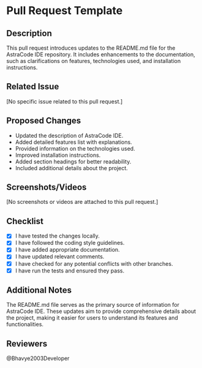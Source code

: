 # Pull Request Template

## Description
This pull request introduces updates to the README.md file for the AstraCode IDE repository. It includes enhancements to the documentation, such as clarifications on features, technologies used, and installation instructions.

## Related Issue
[No specific issue related to this pull request.]

## Proposed Changes
- Updated the description of AstraCode IDE.
- Added detailed features list with explanations.
- Provided information on the technologies used.
- Improved installation instructions.
- Added section headings for better readability.
- Included additional details about the project.

## Screenshots/Videos
[No screenshots or videos are attached to this pull request.]

## Checklist
- [x] I have tested the changes locally.
- [x] I have followed the coding style guidelines.
- [x] I have added appropriate documentation.
- [x] I have updated relevant comments.
- [x] I have checked for any potential conflicts with other branches.
- [x] I have run the tests and ensured they pass.

## Additional Notes
The README.md file serves as the primary source of information for AstraCode IDE. These updates aim to provide comprehensive details about the project, making it easier for users to understand its features and functionalities.

## Reviewers
@Bhavye2003Developer
